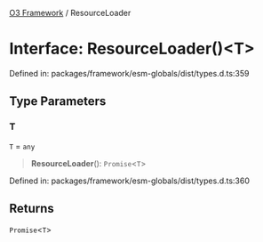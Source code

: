 [O3 Framework](../API.md) / ResourceLoader

# Interface: ResourceLoader()\<T\>

Defined in: packages/framework/esm-globals/dist/types.d.ts:359

## Type Parameters

### T

`T` = `any`

> **ResourceLoader**(): `Promise`\<`T`\>

Defined in: packages/framework/esm-globals/dist/types.d.ts:360

## Returns

`Promise`\<`T`\>
